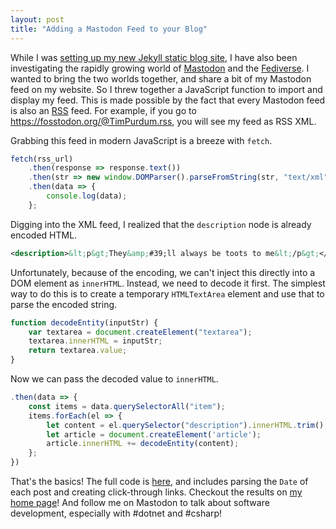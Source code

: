 ```yaml
---
layout: post
title: "Adding a Mastodon Feed to your Blog"
---
```


While I was [setting up my new Jekyll static blog site](2022-11-07-static-site-width-jekyll), I have also been investigating the rapidly growing world of [Mastodon](https://joinmastodon.org/) and the [Fediverse](https://www.fediverse.to/). I wanted to bring the two worlds together, and share a bit of my Mastodon feed on my website. So I threw together a JavaScript function to import and display my feed. This is made possible by the fact that every Mastodon feed is also an [RSS](https://en.wikipedia.org/wiki/RSS) feed. For example, if you go to https://fosstodon.org/@TimPurdum.rss, you will see my feed as RSS XML.

Grabbing this feed in modern JavaScript is a breeze with `fetch`.

```javascript
fetch(rss_url)
    .then(response => response.text())
    .then(str => new window.DOMParser().parseFromString(str, "text/xml"))
    .then(data => {
        console.log(data);
    };
```

Digging into the XML feed, I realized that the `description` node is already encoded HTML.

```xml
<description>&lt;p&gt;They&amp;#39;ll always be toots to me&lt;/p&gt;</description>
```

Unfortunately, because of the encoding, we can't inject this directly into a DOM element as `innerHTML`. Instead, we need to decode it first. The simplest way to do this is to create a temporary `HTMLTextArea` element and use that to parse the encoded string.

```javascript
function decodeEntity(inputStr) {
    var textarea = document.createElement("textarea");
    textarea.innerHTML = inputStr;
    return textarea.value;
}
```

Now we can pass the decoded value to `innerHTML`.

```javascript
.then(data => {
    const items = data.querySelectorAll("item");
    items.forEach(el => {
        let content = el.querySelector("description").innerHTML.trim();
        let article = document.createElement('article');
        article.innerHTML += decodeEntity(content);
    };
})
```

That's the basics! The full code is [here](https://github.com/TimPurdum/timpurdum.github.io/blob/main/main.js), and includes parsing the `Date` of each post and creating click-through links. Checkout the results on [my home page](https://timpurdum.com)! And follow me on Mastodon to talk about software development, especially with #dotnet and #csharp!
